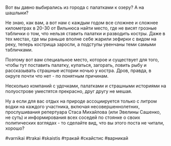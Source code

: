 Вот вы давно выбирались из города с палатками к озеру? А на шашлыки?

Не знаю, как вам, а вот нам с каждым годом все сложнее и сложнее километрах в 20-30 от Вильнюса найти место, где не висят грозные таблички о том, что нельзя ставить палатки и разводить костры. Даже в тех местах, где мы раньше вполне себе жарили зефирки с видом на реку, теперь кострища заросли, а подступы увенчаны теми самыми табличками.

Поэтому вот вам специальное место, которое и существует для того, чтобы тут поставить палатку, купаться, загорать, ловить рыбу и рассказывать страшные истории ночью у костра. Дров, правда, в округе почти что нет - по понятным причинам.

Несколько компаний с удочками, палатками и страшными историями на полуострове уместятся прекрасно, друг другу не мешая.

Ну а если для вас отдых на природе ассоциируется только с литром водки на каждого участника, включая несовершеннолетних, прослушивания репертуара Стаса Михайлова (или Эвелины Сашенко, не суть) и информирования всех соседей по стоянке о своих политических взглядах - то сделайте вид, что вы этого поста не читали, хорошо?

#varnikai #trakai #skaistis #тракай #скайстис #варникай

